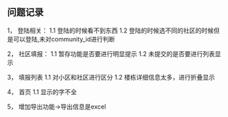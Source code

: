 ## 问题记录
1， 登陆相关：
    1.1 登陆的时候看不到东西
    1.2 登陆的时候选不同的社区的时候但是可以登陆,未对community_id进行判断

2， 社区填报：
    1.1 暂存功能是否要进行明显提示
    1.2 未提交的是否要进行列表显示

3，  填报列表
    1.1 对小区和社区进行区分
    1.2 楼栋详细信息太多，进行折叠显示

4，  首页
    1.1 显示的字不全

5，  增加导出功能->导出信息是excel